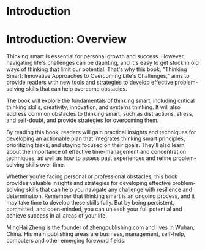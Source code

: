# Introduction

Introduction: Overview
======================

Thinking smart is essential for personal growth and success. However, navigating life's challenges can be daunting, and it's easy to get stuck in old ways of thinking that limit our potential. That's why this book, "Thinking Smart: Innovative Approaches to Overcoming Life's Challenges," aims to provide readers with new tools and strategies to develop effective problem-solving skills that can help overcome obstacles.

The book will explore the fundamentals of thinking smart, including critical thinking skills, creativity, innovation, and systems thinking. It will also address common obstacles to thinking smart, such as distractions, stress, and self-doubt, and provide strategies for overcoming them.

By reading this book, readers will gain practical insights and techniques for developing an actionable plan that integrates thinking smart principles, prioritizing tasks, and staying focused on their goals. They'll also learn about the importance of effective time-management and concentration techniques, as well as how to assess past experiences and refine problem-solving skills over time.

Whether you're facing personal or professional obstacles, this book provides valuable insights and strategies for developing effective problem-solving skills that can help you navigate any challenge with resilience and determination. Remember that thinking smart is an ongoing process, and it may take time to develop these skills fully. But by being persistent, committed, and open-minded, you can unleash your full potential and achieve success in all areas of your life.


MingHai Zheng is the founder of zhengpublishing.com and lives in Wuhan, China. His main publishing areas are business, management, self-help, computers and other emerging foreword fields.
